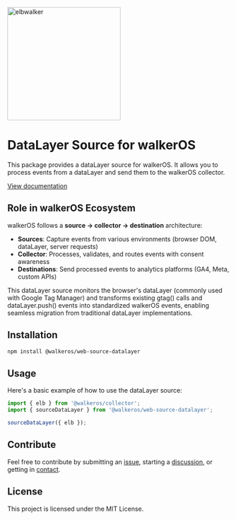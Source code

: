 <p align="left">
  <a href="https://elbwalker.com">
    <img title="elbwalker" src='https://www.elbwalker.com/img/elbwalker_logo.png' width="256px"/>
  </a>
</p>

# DataLayer Source for walkerOS

This package provides a dataLayer source for walkerOS. It allows you to process
events from a dataLayer and send them to the walkerOS collector.

[View documentation](https://www.elbwalker.com/docs/sources/datalayer/)

## Role in walkerOS Ecosystem

walkerOS follows a **source → collector → destination** architecture:

- **Sources**: Capture events from various environments (browser DOM, dataLayer,
  server requests)
- **Collector**: Processes, validates, and routes events with consent awareness
- **Destinations**: Send processed events to analytics platforms (GA4, Meta,
  custom APIs)

This dataLayer source monitors the browser's dataLayer (commonly used with
Google Tag Manager) and transforms existing gtag() calls and dataLayer.push()
events into standardized walkerOS events, enabling seamless migration from
traditional dataLayer implementations.

## Installation

```sh
npm install @walkeros/web-source-datalayer
```

## Usage

Here's a basic example of how to use the dataLayer source:

```typescript
import { elb } from '@walkeros/collector';
import { sourceDataLayer } from '@walkeros/web-source-datalayer';

sourceDataLayer({ elb });
```

## Contribute

Feel free to contribute by submitting an
[issue](https://github.com/elbwalker/walkerOS/issues), starting a
[discussion](https://github.com/elbwalker/walkerOS/discussions), or getting in
[contact](https://calendly.com/elb-alexander/30min).

## License

This project is licensed under the MIT License.
